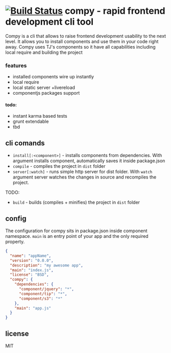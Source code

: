 [![Build Status](https://travis-ci.org/edjafarov/compy.png?branch=master)](https://travis-ci.org/edjafarov/compy)
compy - rapid frontend development cli tool
=====
Compy is a cli that allows to raise frontend development usability to the next level. It allows you to install components and use them in your code right away. Compy uses TJ's components so it have all capabilities including local require and building the project

### features
* installed components wire up instantly
* local require
* local static server +livereload
* componentjs packages support

#### todo:
- instant karma based tests
- grunt extendable
- tbd

## cli comands
* ```install[:<component>]``` - installs components from dependencies. With argument installs component, automatically saves it inside package.json
* ```compile``` - compiles the project in ```dist``` folder
* ```server[:watch]``` - runs simple http server for dist folder. With ```watch``` argument server watches the changes in source and recompiles the project.

TODO:
* ```build``` - builds (compiles + minifies) the project in ```dist``` folder

## config
The configuration for compy sits in package.json inside component namespace. ```main``` is an entry point of your app and the only required property.

```json
{                                                                                                                 
  "name": "appName",
  "version": "0.0.0",
  "description": "my awesome app",
  "main": "index.js",
  "license": "BSD",
  "compy": {
    "dependencies": {
      "component/jquery": "*",
      "component/tip": "*",
      "component/s3": "*"
    },
    "main": "app.js"
  }
}
```
## license

MIT

